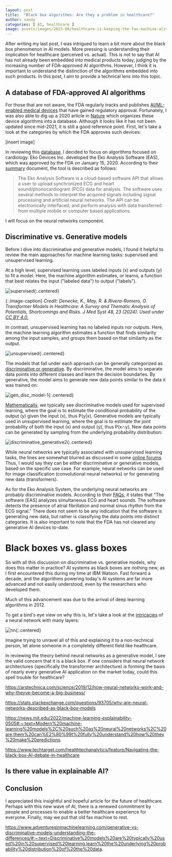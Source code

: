 ```yaml
---
layout: post
title:  "Black box algorithms: Are they a problem in healthcare?"
author: sandy
categories: [ AI, healthcare ]
image: assets/images/2023-08/healthcare-is-keeping-the-fax-machine-alive.png
---
```

After writing my last post, I was intrigued to learn a bit more about the black box phenomenon in AI models.  More pressing is understanding their implication for healthcare (perceived vs. actual).  This is not to say that AI has not already been embedded into medical products today, judging by the increasing number of FDA-approved AI algorithms.  However, I think it is important to understand the distinction of the algorithms embedded into such products.  In this post, I aim to provide a technical lens into this topic.  

## A database of FDA-approved AI algorithms
For those that are not aware, the FDA regularly tracks and publishes [AI/ML-enabled medical devices](https://www.fda.gov/medical-devices/software-medical-device-samd/artificial-intelligence-and-machine-learning-aiml-enabled-medical-devices) that have gained regulatory approval.  Fortunately, I was also able to dig up a 2020 article in [Nature](https://www.nature.com/articles/s41746-020-00324-0) which organizes these device algorithms into a database.  Although it looks like it has not been updated since mid-2021, it is still a good reference point.  First, let's take a look at the categories by which the FDA approves such devices:

[insert image]

In reviewing this [database](https://medicalfuturist.com/fda-approved-ai-based-algorithms), I decided to focus on algorithms focused on cardiology.  Eko Devices Inc. developed the Eko Analysis Software (EAS), which was approved by the FDA on January 15, 2020.  According to their [summary](https://www.accessdata.fda.gov/scripts/cdrh/cfdocs/cfpmn/pmn.cfm?ID=K192004) document, the tool is described as follows:

>The Eko Analysis Software is a cloud-based software API that allows a user to upload
synchronized ECG and heart sound/phonocardiogram (PCG) data for analysis. The software
uses several methods to interpret the acquired signals including signal processing and artificial
neural networks. The API can be electronically interfaced, and perform analysis with data
transferred from multiple mobile or computer based applications. 

I will focus on the neural networks component.  

## Discriminative vs. Generative models
Before I dive into discriminative and generative models, I found it helpful to review the main approaches for machine learning tasks: supervised and unsupervised learning.  

At a high level, supervised learning uses labeled inputs (x) and outputs (y) to fit a model.  Here, the machine algorithm estimates, or learns, a function that best relates the input ("labeled data") to output ("labels").  

![supervised](/assets/images/2024-06/supervised.png){:.centered}

{:.image-caption}
*Credit: Denecke, K., May, R. & Rivera-Romero, O. Transformer Models in Healthcare: A Survey and Thematic Analysis of Potentials, Shortcomings and Risks. J Med Syst 48, 23 (2024).  Used under [CC BY 4.0.](https://creativecommons.org/licenses/by/4.0)*

In contrast, unsupervised learning has no labeled inputs nor outputs.  Here, the machine learning algorithm estimates a function that finds similarity among the input samples, and groups them based on that similarity as the output.  

![unsupervised](/assets/images/2024-06/unsupervised.png){:.centered}


The models that fall under each approach can be generally categorized as [discriminative or generative](https://learnopencv.com/generative-and-discriminative-models/).  By discriminative, the model aims to separate data points into different classes and learn the decision boundaries.  By generative, the model aims to generate new data points similar to the data it was trained on:

![gen_disc_model-1](/assets/images/2024-06/gen_disc_model-1.png){:.centered}

[Mathematically](https://stanford.edu/~shervine/teaching/cs-229/cheatsheet-supervised-learning), we typically see discriminative models used for supervised learning, where the goal is to estimate the conditional probability of the output (y) given the input (x), thus P(y|x).  Generative models are typically used in unsupervised learning, where the goal is to estimate the joint probability of both the input (x) and output (y), thus P(x∩y).  New data points can be generated by sampling from the underlying probability distribution:

![discriminative_generative2](/assets/images/2024-06/discriminative_generative2.png){:.centered}

While neural networks are typically associated with unsupervised learning tasks, the lines are somewhat blurred as discussed in some [online forums](https://stats.stackexchange.com/questions/403968/linking-generative-discriminative-models-to-supervised-and-unsupervised-learnin).  Thus, I would say they can be either discriminative or generative models, based on the specific use case.  For example, neural networks can be used for image classification (convolutional neural networks) or for generating new data (transformers).

As for the Eko Analysis System, the underlying neural networks are probably discriminative models.  According to their [FAQs](https://support.ekohealth.com/hc/en-us/articles/13180195624347-Eko-App-FAQ), it states that "The software [EAS] analyzes simultaneous ECG and heart sounds. The software detects the presence of atrial fibrillation and normal sinus rhythm from the ECG signal."  There does not seem to be any indication that the software is generating new data, but rather is classifying the data points into distinct categories.  It is also important to note that the FDA has not cleared any generative AI devices to-date.  

# Black boxes vs. glass boxes
So with all this discussion on discriminative vs. generative models, why does this matter in practice?  AI systems as black boxes are nothing new, as I first encountered this during my time at IBM Watson.  Fast forward a decade, and the algorithms powering today's AI systems are far more advanced and not easily understood, even by the researchers who developed them.  

Much of this advancement was due to the arrival of deep learning algorithms in 2012.

To get a bird's eye view on why this is, let's take a look at the [intricacies](https://spectrum.ieee.org/what-is-deep-learning) of a neural network with many layers:


![nn](/assets/images/2024-06/nn.png){:.centered}

Imagine trying to unravel all of this and explaining it to a non-technical person, let alone someone in a completely different field like healthcare. 


In reviewing the theory behind neural networks as a generative model, I see the valid concern that it is a black box.  If one considers that neural network architectures (specifically the transformer architecture) is forming the basis of nearly every generative AI application on the market today, could this spell trouble for healthcare?

https://arstechnica.com/science/2019/12/how-neural-networks-work-and-why-theyve-become-a-big-business/

https://stats.stackexchange.com/questions/93705/why-are-neural-networks-described-as-black-box-models

https://news.mit.edu/2022/machine-learning-explainability-0505#:~:text=Modern%20machine-learning%20models%2C%20such%20as%20neural%20networks%2C%20are,them%20can%E2%80%99t%20fully%20understand%20how%20they%20make%20predictions.

https://www.techtarget.com/healthtechanalytics/feature/Navigating-the-black-box-AI-debate-in-healthcare
## Is there value in explainable AI?

## Conclusion

I appreciated this insightful and hopeful article for the future of healthcare.  Perhaps with this new wave of AI, there is a renewed commitment by people and processes to enable a better healthcare experience for everyone.  Finally, may we put that old fax machine to rest.

https://www.adventuresinmachinelearning.com/generative-vs-discriminative-models-understanding-the-differences/#:~:text=Discriminative%20models%20are%20typically%20used%20in%20supervised%20learning,learn%20the%20underlying%20probability%20distribution%20of%20the%20data.